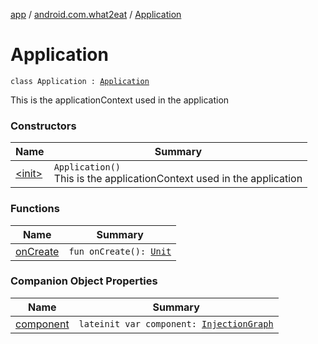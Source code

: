 [app](../../index.md) / [android.com.what2eat](../index.md) / [Application](./index.md)

# Application

`class Application : `[`Application`](https://developer.android.com/reference/android/app/Application.html)

This is the applicationContext used in the application

### Constructors

| Name | Summary |
|---|---|
| [&lt;init&gt;](-init-.md) | `Application()`<br>This is the applicationContext used in the application |

### Functions

| Name | Summary |
|---|---|
| [onCreate](on-create.md) | `fun onCreate(): `[`Unit`](https://kotlinlang.org/api/latest/jvm/stdlib/kotlin/-unit/index.html) |

### Companion Object Properties

| Name | Summary |
|---|---|
| [component](component.md) | `lateinit var component: `[`InjectionGraph`](../../android.com.what2eat.injection/-injection-graph/index.md) |
